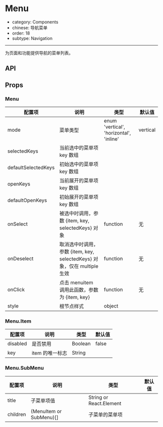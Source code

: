 # Menu

- category: Components
- chinese: 导航菜单
- order: 18
- subtype: Navigation

---

为页面和功能提供导航的菜单列表。

## API

## Props

### Menu

| 配置项 | 说明 | 类型 | 默认值 |
|---|---|---|---|
| mode | 菜单类型 | enum 'vertical', 'horizontal', 'inline' | vertical |
| selectedKeys | 当前选中的菜单项 key 数组 |  |  |
| defaultSelectedKeys | 初始选中的菜单项 key 数组 |  |  |
| openKeys | 当前展开的菜单项 key 数组 |  |  |
| defaultOpenKeys | 初始展开的菜单项 key 数组 |  |  |
| onSelect | 被选中时调用，参数 {item, key, selectedKeys} 对象 | function | 无 |
| onDeselect | 取消选中时调用，参数 {item, key, selectedKeys} 对象，仅在 multiple 生效 | function | 无 |
| onClick | 点击 menuitem 调用此函数，参数为 {item, key} | function | 无 |
| style | 根节点样式 | object |  |

### Menu.Item

| 配置项 | 说明 | 类型 | 默认值 |
|---|---|---|---|
| disabled | 是否禁用 | Boolean | false |
| key | item 的唯一标志 | String |  |

### Menu.SubMenu

| 配置项 | 说明 | 类型 | 默认值 |
|---|---|---|---|
| title | 子菜单项值 | String or React.Element | |
| children | (MenuItem or SubMenu)[] | 子菜单的菜单项 | |
